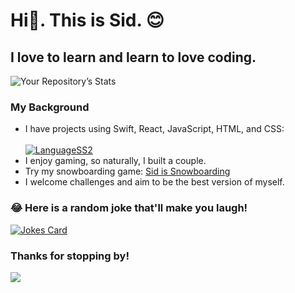 # Hi👋. This is Sid. :blush: 
## I love to learn and learn to love coding.
![Your Repository’s Stats](https://github-readme-stats.vercel.app/api?username=isthissid&show_icons=true)
### My Background
 
- I have projects using Swift, React, JavaScript, HTML, and CSS:<br><br>
[![LanguageSS2](https://user-images.githubusercontent.com/72266833/194758197-b9cb7d6f-c5af-409b-939a-4d6a7686ef36.png)](http://ionicabizau.github.io/github-profile-languages/?user=isthissid)
- I enjoy gaming, so naturally, I built a couple.  
- Try my snowboarding game: [Sid is Snowboarding](https://www.isthissid.com/post/snowboarding-game)
- I welcome challenges and aim to be the best version of myself.
### 😂 Here is a random joke that'll make you laugh!
[![Jokes Card](https://readme-jokes.vercel.app/api)](https://github.com/ABSphreak/readme-jokes)
### Thanks for stopping by!<br>
[![](https://komarev.com/ghpvc/?username=isthissid&color=ff69b4)](https://github.com/antonkomarev/github-profile-views-counter)
